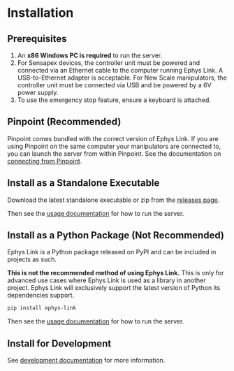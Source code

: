 # Installation

## Prerequisites

1. An **x86 Windows PC is required** to run the server.
2. For Sensapex devices, the controller unit must be powered and connected via an Ethernet
   cable to the computer running Ephys Link. A USB-to-Ethernet adapter is acceptable. For New Scale manipulators,
   the controller unit must be connected via USB and be powered by a 6V power
   supply.
3. To use the emergency stop feature, ensure a keyboard is attached.

## Pinpoint (Recommended)

Pinpoint comes bundled with the correct version of Ephys Link. If you are using Pinpoint on the same computer your
manipulators are connected to, you can launch the server from within Pinpoint. See the documentation
on [connecting from Pinpoint](../usage/using_ephys_link.md#connecting-to-pinpoint).

## Install as a Standalone Executable

Download the latest standalone executable or zip from the [releases page](https://github.com/VirtualBrainLab/ephys-link/releases/latest).

Then see the [usage documentation](../usage/starting_ephys_link.md) for how to run the server.

## Install as a Python Package (Not Recommended)

Ephys Link is a Python package released on PyPI and can be included in projects as such.

**This is not the recommended method of using Ephys Link.** This is only for advanced
use cases where Ephys Link is used as a library in another project. Ephys Link will exclusively support the latest version of Python its dependencies support.

```bash
pip install ephys-link
```

Then see the [usage documentation](../usage/starting_ephys_link.md) for how to run the server.

## Install for Development

See [development documentation](../development/index.md#installing-for-development) for more information.
